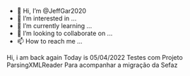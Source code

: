 - 👋 Hi, I’m @JeffGar2020
- 👀 I’m interested in ...
- 🌱 I’m currently learning ...
- 💞️ I’m looking to collaborate on ...
- 📫 How to reach me ...

<!---
JeffGar2020/JeffGar2020 is a ✨ special ✨ repository because its `README.md` (this file) appears on your GitHub profile.
You can click the Preview link to take a look at your changes.
--->
Hi, i am back again
Today is 05/04/2022
Testes com Projeto ParsingXMLReader
Para acompanhar a migração da Sefaz
